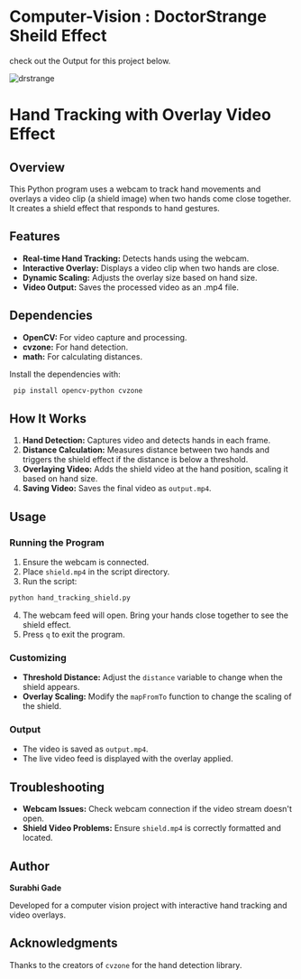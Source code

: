 # Computer-Vision : DoctorStrange Sheild Effect

check out the Output for this project below.

![drstrange](https://github.com/user-attachments/assets/668fe909-db66-46f1-b1e3-4cf7ddda857c)

# Hand Tracking with Overlay Video Effect

 ## Overview
 
This Python program uses a webcam to track hand movements and overlays a video clip (a shield image) when two hands come close together. It creates a shield effect that responds to hand gestures.
 
## Features

- **Real-time Hand Tracking:** Detects hands using the webcam.
- **Interactive Overlay:** Displays a video clip when two hands are close.
- **Dynamic Scaling:** Adjusts the overlay size based on hand size.
- **Video Output:** Saves the processed video as an .mp4 file.

## Dependencies

- **OpenCV:** For video capture and processing.
- **cvzone:** For hand detection.
 - **math:** For calculating distances.

Install the dependencies with:

```bash
 pip install opencv-python cvzone
```

 ## How It Works

1. **Hand Detection:** Captures video and detects hands in each frame.
 2. **Distance Calculation:** Measures distance between two hands and triggers the shield effect if the distance is below a threshold.
3. **Overlaying Video:** Adds the shield video at the hand position, scaling it based on hand size.
4. **Saving Video:** Saves the final video as `output.mp4`.

## Usage

### Running the Program

1. Ensure the webcam is connected.
2. Place `shield.mp4` in the script directory.
3. Run the script:

```bash
python hand_tracking_shield.py
```
4. The webcam feed will open. Bring your hands close together to see the shield effect.
5. Press `q` to exit the program.

### Customizing

- **Threshold Distance:** Adjust the `distance` variable to change when the shield appears.
- **Overlay Scaling:** Modify the `mapFromTo` function to change the scaling of the shield.

### Output

- The video is saved as `output.mp4`.
- The live video feed is displayed with the overlay applied.

## Troubleshooting

- **Webcam Issues:** Check webcam connection if the video stream doesn't open.
- **Shield Video Problems:** Ensure `shield.mp4` is correctly formatted and located.
  

## Author
**Surabhi Gade**  

Developed for a computer vision project with interactive hand tracking and video overlays.
 
## Acknowledgments

Thanks to the creators of `cvzone` for the hand detection library.
